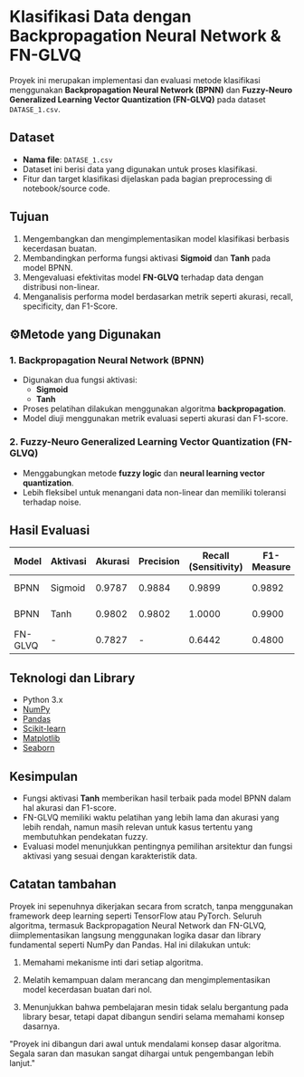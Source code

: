 # Klasifikasi Data dengan Backpropagation Neural Network & FN-GLVQ

Proyek ini merupakan implementasi dan evaluasi metode klasifikasi menggunakan **Backpropagation Neural Network (BPNN)** dan **Fuzzy-Neuro Generalized Learning Vector Quantization (FN-GLVQ)** pada dataset `DATASE_1.csv`.

## Dataset
- **Nama file**: `DATASE_1.csv`
- Dataset ini berisi data yang digunakan untuk proses klasifikasi.
- Fitur dan target klasifikasi dijelaskan pada bagian preprocessing di notebook/source code.

## Tujuan
1. Mengembangkan dan mengimplementasikan model klasifikasi berbasis kecerdasan buatan.
2. Membandingkan performa fungsi aktivasi **Sigmoid** dan **Tanh** pada model BPNN.
3. Mengevaluasi efektivitas model **FN-GLVQ** terhadap data dengan distribusi non-linear.
4. Menganalisis performa model berdasarkan metrik seperti akurasi, recall, specificity, dan F1-Score.

## ⚙Metode yang Digunakan

### 1. Backpropagation Neural Network (BPNN)
- Digunakan dua fungsi aktivasi:
  - **Sigmoid**
  - **Tanh**
- Proses pelatihan dilakukan menggunakan algoritma **backpropagation**.
- Model diuji menggunakan metrik evaluasi seperti akurasi dan F1-score.

### 2. Fuzzy-Neuro Generalized Learning Vector Quantization (FN-GLVQ)
- Menggabungkan metode **fuzzy logic** dan **neural learning vector quantization**.
- Lebih fleksibel untuk menangani data non-linear dan memiliki toleransi terhadap noise.

## Hasil Evaluasi

| Model        | Aktivasi | Akurasi  | Precision | Recall (Sensitivity) | F1-Measure | Specificity | Waktu Training  | Waktu Testing   |
|--------------|----------|----------|-----------|----------------------|------------|-------------|------------------|------------------|
| BPNN         | Sigmoid  | 0.9787   | 0.9884    | 0.9899               | 0.9892     | 0.4242      | 3.0751 detik     | 0.0029 detik     |
| BPNN         | Tanh     | 0.9802   | 0.9802    | 1.0000               | 0.9900     | 0.0000      | 2.9981 detik     | 0.0007 detik     |
| FN-GLVQ      | -        | 0.7827   | -         | 0.6442               | 0.4800     | 0.5000      | 16.8022 detik    | 0.1118 detik     |


## Teknologi dan Library
- Python 3.x
- [NumPy](https://numpy.org/)
- [Pandas](https://pandas.pydata.org/)
- [Scikit-learn](https://scikit-learn.org/)
- [Matplotlib](https://matplotlib.org/)
- [Seaborn](https://seaborn.pydata.org/)

## Kesimpulan
- Fungsi aktivasi **Tanh** memberikan hasil terbaik pada model BPNN dalam hal akurasi dan F1-score.
- FN-GLVQ memiliki waktu pelatihan yang lebih lama dan akurasi yang lebih rendah, namun masih relevan untuk kasus tertentu yang membutuhkan pendekatan fuzzy.
- Evaluasi model menunjukkan pentingnya pemilihan arsitektur dan fungsi aktivasi yang sesuai dengan karakteristik data.

## Catatan tambahan
Proyek ini sepenuhnya dikerjakan secara from scratch, tanpa menggunakan framework deep learning seperti TensorFlow atau PyTorch. Seluruh algoritma, termasuk Backpropagation Neural Network dan FN-GLVQ, diimplementasikan langsung menggunakan logika dasar dan library fundamental seperti NumPy dan Pandas.
Hal ini dilakukan untuk:
1. Memahami mekanisme inti dari setiap algoritma.

2. Melatih kemampuan dalam merancang dan mengimplementasikan model kecerdasan buatan dari nol.

3. Menunjukkan bahwa pembelajaran mesin tidak selalu bergantung pada library besar, tetapi dapat dibangun sendiri selama memahami konsep dasarnya.

"Proyek ini dibangun dari awal untuk mendalami konsep dasar algoritma. Segala saran dan masukan sangat dihargai untuk pengembangan lebih lanjut."


